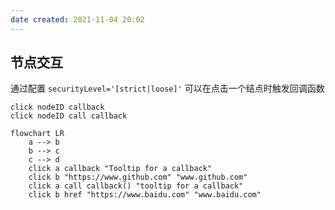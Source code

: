 ```yaml
---
date created: 2021-11-04 20:02
---
```


## 节点交互

通过配置 `securityLevel='[strict|loose]'` 可以在点击一个结点时触发回调函数

```
click nodeID callback
click nodeID call callback
```

```mermaid
flowchart LR
	a --> b
	b --> c
	c --> d
	click a callback "Tooltip for a callback"
	click b "https://www.github.com" "www.github.com"
	click a call callback() "tooltip for a callback"
	click b href "https://www.baidu.com" "www.baidu.com"
```
